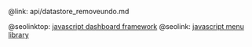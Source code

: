 @link: api/datastore_removeundo.md

@seolinktop: [javascript dashboard framework](https://webix.com)
@seolink: [javascript menu library](https://webix.com/widget/menu/)